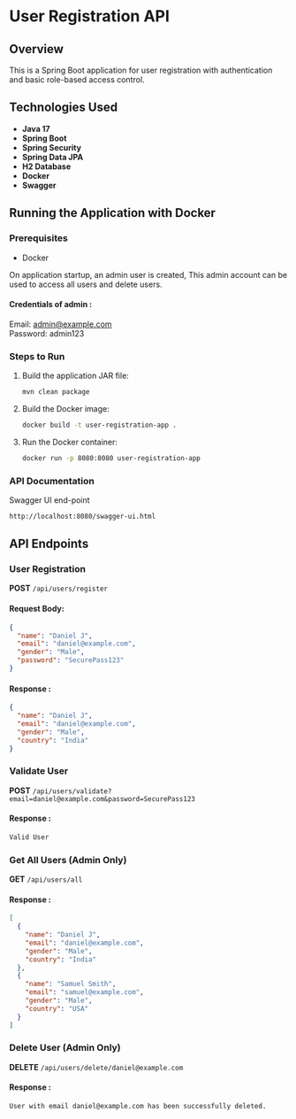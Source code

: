 # User Registration API

## Overview

This is a Spring Boot application for user registration with authentication and basic role-based access control.

## Technologies Used

- **Java 17**
- **Spring Boot**
- **Spring Security**
- **Spring Data JPA**
- **H2 Database** 
- **Docker**
- **Swagger**

## Running the Application with Docker

### Prerequisites

- Docker

On application startup, an admin user is created, This admin account can be used to access all users and delete users. <br>
#### Credentials of admin : <br>
Email: admin@example.com <br>
Password: admin123 <br>



### Steps to Run

1. Build the application JAR file:

   ```sh
   mvn clean package

2. Build the Docker image:

   ```sh
   docker build -t user-registration-app .

3. Run the Docker container:
   ```sh
   docker run -p 8080:8080 user-registration-app

### API Documentation

Swagger UI end-point
  ```sh
  http://localhost:8080/swagger-ui.html
  ```
## API Endpoints

###  User Registration

**POST** `/api/users/register`

#### Request Body:
```json
{
  "name": "Daniel J",
  "email": "daniel@example.com",
  "gender": "Male",
  "password": "SecurePass123"
}
```
#### Response :
```json
{
  "name": "Daniel J",
  "email": "daniel@example.com",
  "gender": "Male",
  "country": "India"
}
```

###  Validate User

**POST** `/api/users/validate?email=daniel@example.com&password=SecurePass123`

#### Response :
```sh
Valid User
```

###  Get All Users (Admin Only)

**GET** `/api/users/all`

#### Response :
```json
[
  {
    "name": "Daniel J",
    "email": "daniel@example.com",
    "gender": "Male",
    "country": "India"
  },
  {
    "name": "Samuel Smith",
    "email": "samuel@example.com",
    "gender": "Male",
    "country": "USA"
  }
]

```

###  Delete User (Admin Only)

**DELETE** `/api/users/delete/daniel@example.com`

#### Response :
```sh
User with email daniel@example.com has been successfully deleted.
```



